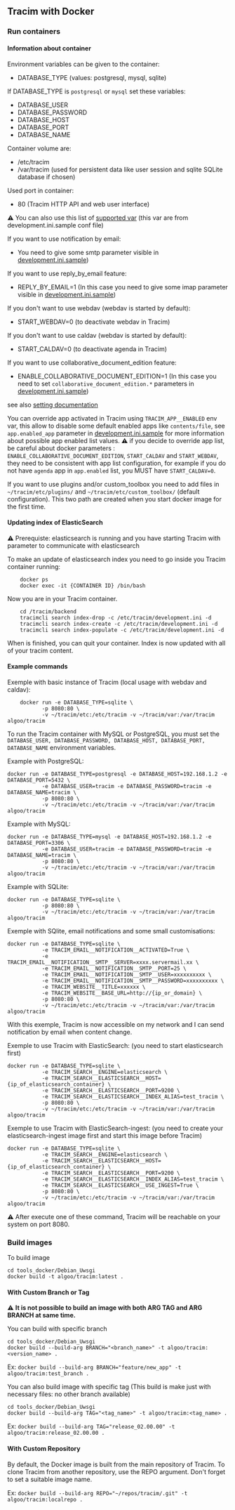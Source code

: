 ## Tracim with Docker

### Run containers

#### Information about container

Environment variables can be given to the container:

* DATABASE_TYPE (values: postgresql, mysql, sqlite)

If DATABASE_TYPE is `postgresql` or `mysql` set these variables:

* DATABASE_USER
* DATABASE_PASSWORD
* DATABASE_HOST
* DATABASE_PORT
* DATABASE_NAME

Container volume are:

* /etc/tracim
* /var/tracim (used for persistent data like user session and sqlite SQLite database if chosen)

Used port in container:

* 80 (Tracim HTTP API and web user interface)

⚠ You can also use this list of [supported var](https://github.com/tracim/tracim/blob/master/backend/doc/setting.md) (this var are from development.ini.sample conf file)

If you want to use notification by email:

* You need to give some smtp parameter visible in [development.ini.sample](https://github.com/tracim/tracim/blob/master/backend/development.ini.sample))

If you want to use reply_by_email feature:

* REPLY_BY_EMAIL=1 (In this case you need to give some imap parameter visible in [development.ini.sample](https://github.com/tracim/tracim/blob/master/backend/development.ini.sample))

If you don't want to use webdav (webdav is started by default):

* START_WEBDAV=0 (to deactivate webdav in Tracim)

If you don't want to use caldav (webdav is started by default):

* START_CALDAV=0 (to deactivate agenda in Tracim)

If you want to use collaborative_document_edition feature:

* ENABLE_COLLABORATIVE_DOCUMENT_EDITION=1 (In this case you need to set `collaborative_document_edition.*` parameters in [development.ini.sample](https://github.com/tracim/tracim/blob/master/backend/development.ini.sample))

see also [setting documentation](https://github.com/tracim/tracim/blob/master/backend/doc/setting.md)

You can override app activated in Tracim using `TRACIM_APP__ENABLED` env var, this allow to disable some default enabled apps like `contents/file`, see `app.enabled_app` parameter in [development.ini.sample](https://github.com/tracim/tracim/blob/master/backend/development.ini.sample) for more information about possible app enabled list values.
⚠ if you decide to override app list, be careful about docker parameters : `ENABLE_COLLABORATIVE_DOCUMENT_EDITION`, `START_CALDAV` and `START_WEBDAV`, they need to be consistent with app list configuration, for example if you do not
have `agenda` app in `app.enabled` list, you MUST have `START_CALDAV=0`.


If you want to use plugins and/or custom_toolbox you need to add files in `~/tracim/etc/plugins/` and `~/tracim/etc/custom_toolbox/` (default configuration). This two path are created when you start docker image for the first time.


#### Updating index of ElasticSearch

⚠ Prerequiste: elasticsearch is running and you have starting Tracim with parameter to communicate with elasticsearch

To make an update of elasticsearch index you need to go inside you Tracim container running:

        docker ps
        docker exec -it {CONTAINER ID} /bin/bash

Now you are in your Tracim container.

        cd /tracim/backend
        tracimcli search index-drop -c /etc/tracim/development.ini -d
        tracimcli search index-create -c /etc/tracim/development.ini -d
        tracimcli search index-populate -c /etc/tracim/development.ini -d

When is finished, you can quit your container. Index is now updated with all of your tracim content.

#### Example commands

Exemple with basic instance of Tracim (local usage with webdav and caldav):

        docker run -e DATABASE_TYPE=sqlite \
               -p 8080:80 \
               -v ~/tracim/etc:/etc/tracim -v ~/tracim/var:/var/tracim algoo/tracim

To run the Tracim container with MySQL or PostgreSQL, you must set the ``DATABASE_USER, DATABASE_PASSWORD, DATABASE_HOST, DATABASE_PORT, DATABASE_NAME`` environment variables.

Example with PostgreSQL:

    docker run -e DATABASE_TYPE=postgresql -e DATABASE_HOST=192.168.1.2 -e DATABASE_PORT=5432 \
               -e DATABASE_USER=tracim -e DATABASE_PASSWORD=tracim -e DATABASE_NAME=tracim \
               -p 8080:80 \
               -v ~/tracim/etc:/etc/tracim -v ~/tracim/var:/var/tracim algoo/tracim

Example with MySQL:

    docker run -e DATABASE_TYPE=mysql -e DATABASE_HOST=192.168.1.2 -e DATABASE_PORT=3306 \
               -e DATABASE_USER=tracim -e DATABASE_PASSWORD=tracim -e DATABASE_NAME=tracim \
               -p 8080:80 \
               -v ~/tracim/etc:/etc/tracim -v ~/tracim/var:/var/tracim algoo/tracim

Example with SQLite:

    docker run -e DATABASE_TYPE=sqlite \
               -p 8080:80 \
               -v ~/tracim/etc:/etc/tracim -v ~/tracim/var:/var/tracim algoo/tracim

Exemple with SQlite, email notifications and some small customisations:

    docker run -e DATABASE_TYPE=sqlite \
               -e TRACIM_EMAIL__NOTIFICATION__ACTIVATED=True \
               -e TRACIM_EMAIL__NOTIFICATION__SMTP__SERVER=xxxx.servermail.xx \
               -e TRACIM_EMAIL__NOTIFICATION__SMTP__PORT=25 \
               -e TRACIM_EMAIL__NOTIFICATION__SMTP__USER=xxxxxxxxxx \
               -e TRACIM_EMAIL__NOTIFICATION__SMTP__PASSWORD=xxxxxxxxxx \
               -e TRACIM_WEBSITE__TITLE=xxxxxx \
               -e TRACIM_WEBSITE__BASE_URL=http://{ip_or_domain} \
               -p 8080:80 \
               -v ~/tracim/etc:/etc/tracim -v ~/tracim/var:/var/tracim algoo/tracim

With this exemple, Tracim is now accessible on my network and I can send notification by email when content change.

Exemple to use Tracim with ElasticSearch: (you need to start elasticsearch first)

    docker run -e DATABASE_TYPE=sqlite \
               -e TRACIM_SEARCH__ENGINE=elasticsearch \
               -e TRACIM_SEARCH__ELASTICSEARCH__HOST={ip_of_elasticsearch_container} \
               -e TRACIM_SEARCH__ELASTICSEARCH__PORT=9200 \
               -e TRACIM_SEARCH__ELASTICSEARCH__INDEX_ALIAS=test_tracim \
               -p 8080:80 \
               -v ~/tracim/etc:/etc/tracim -v ~/tracim/var:/var/tracim algoo/tracim

Exemple to use Tracim with ElasticSearch-ingest: (you need to create your elasticsearch-ingest image first and start this image before Tracim)

    docker run -e DATABASE_TYPE=sqlite \
               -e TRACIM_SEARCH__ENGINE=elasticsearch \
               -e TRACIM_SEARCH__ELASTICSEARCH__HOST={ip_of_elasticsearch_container} \
               -e TRACIM_SEARCH__ELASTICSEARCH__PORT=9200 \
               -e TRACIM_SEARCH__ELASTICSEARCH__INDEX_ALIAS=test_tracim \
               -e TRACIM_SEARCH__ELASTICSEARCH__USE_INGEST=True \
               -p 8080:80 \
               -v ~/tracim/etc:/etc/tracim -v ~/tracim/var:/var/tracim algoo/tracim

⚠ After execute one of these command, Tracim will be reachable on your system on port 8080.

### Build images

To build image

    cd tools_docker/Debian_Uwsgi
    docker build -t algoo/tracim:latest .

#### With Custom Branch or Tag

⚠ **It is not possible to build an image with both ARG TAG and ARG BRANCH at same time.**

You can build with specific branch

    cd tools_docker/Debian_Uwsgi
    docker build --build-arg BRANCH="<branch_name>" -t algoo/tracim:<version_name> .

Ex: `docker build --build-arg BRANCH="feature/new_app" -t algoo/tracim:test_branch .`

You can also build image with specific tag (This build is make just with necessary files: no other branch available)

    cd tools_docker/Debian_Uwsgi
    docker build --build-arg TAG="<tag_name>" -t algoo/tracim:<tag_name> .

Ex: `docker build --build-arg TAG="release_02.00.00" -t algoo/tracim:release_02.00.00 .`

#### With Custom Repository

By default, the Docker image is built from the main repository of Tracim. To clone Tracim from another repository, use the REPO argument. Don't forget to set a suitable image name.

Ex: `docker build --build-arg REPO="~/repos/tracim/.git" -t algoo/tracim:localrepo .`

